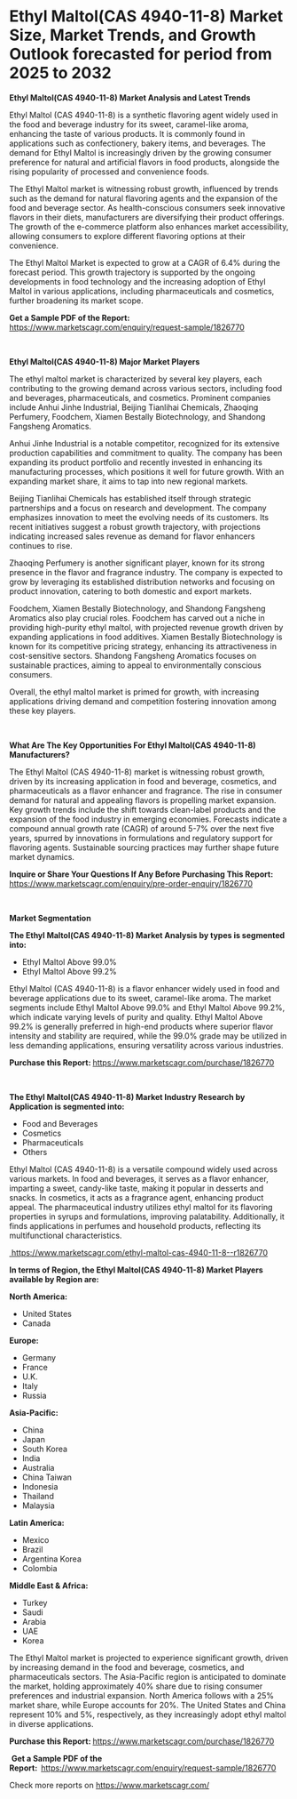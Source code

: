 <p><h1>Ethyl Maltol(CAS 4940-11-8) Market Size, Market Trends, and Growth Outlook forecasted for period from 2025 to 2032</h1></p><p><strong>Ethyl Maltol(CAS 4940-11-8) Market Analysis and Latest Trends</strong></p>
<p><p>Ethyl Maltol (CAS 4940-11-8) is a synthetic flavoring agent widely used in the food and beverage industry for its sweet, caramel-like aroma, enhancing the taste of various products. It is commonly found in applications such as confectionery, bakery items, and beverages. The demand for Ethyl Maltol is increasingly driven by the growing consumer preference for natural and artificial flavors in food products, alongside the rising popularity of processed and convenience foods.</p><p>The Ethyl Maltol market is witnessing robust growth, influenced by trends such as the demand for natural flavoring agents and the expansion of the food and beverage sector. As health-conscious consumers seek innovative flavors in their diets, manufacturers are diversifying their product offerings. The growth of the e-commerce platform also enhances market accessibility, allowing consumers to explore different flavoring options at their convenience.</p><p>The Ethyl Maltol Market is expected to grow at a CAGR of 6.4% during the forecast period. This growth trajectory is supported by the ongoing developments in food technology and the increasing adoption of Ethyl Maltol in various applications, including pharmaceuticals and cosmetics, further broadening its market scope.</p></p>
<p><strong>Get a Sample PDF of the Report:&nbsp;</strong> <a href="https://www.marketscagr.com/enquiry/request-sample/1826770?utm_campaign=3541&utm_medium=2&utm_source=Github&utm_content=ia&utm_term=03042025&utm_id=ethyl-maltolcas-4940-11-8">https://www.marketscagr.com/enquiry/request-sample/1826770</a></p>
<p>&nbsp;</p>
<p><strong>Ethyl Maltol(CAS 4940-11-8) Major Market Players</strong></p>
<p><p>The ethyl maltol market is characterized by several key players, each contributing to the growing demand across various sectors, including food and beverages, pharmaceuticals, and cosmetics. Prominent companies include Anhui Jinhe Industrial, Beijing Tianlihai Chemicals, Zhaoqing Perfumery, Foodchem, Xiamen Bestally Biotechnology, and Shandong Fangsheng Aromatics.</p><p>Anhui Jinhe Industrial is a notable competitor, recognized for its extensive production capabilities and commitment to quality. The company has been expanding its product portfolio and recently invested in enhancing its manufacturing processes, which positions it well for future growth. With an expanding market share, it aims to tap into new regional markets.</p><p>Beijing Tianlihai Chemicals has established itself through strategic partnerships and a focus on research and development. The company emphasizes innovation to meet the evolving needs of its customers. Its recent initiatives suggest a robust growth trajectory, with projections indicating increased sales revenue as demand for flavor enhancers continues to rise.</p><p>Zhaoqing Perfumery is another significant player, known for its strong presence in the flavor and fragrance industry. The company is expected to grow by leveraging its established distribution networks and focusing on product innovation, catering to both domestic and export markets.</p><p>Foodchem, Xiamen Bestally Biotechnology, and Shandong Fangsheng Aromatics also play crucial roles. Foodchem has carved out a niche in providing high-purity ethyl maltol, with projected revenue growth driven by expanding applications in food additives. Xiamen Bestally Biotechnology is known for its competitive pricing strategy, enhancing its attractiveness in cost-sensitive sectors. Shandong Fangsheng Aromatics focuses on sustainable practices, aiming to appeal to environmentally conscious consumers.</p><p>Overall, the ethyl maltol market is primed for growth, with increasing applications driving demand and competition fostering innovation among these key players.</p></p>
<p>&nbsp;</p>
<p><strong>What Are The Key Opportunities For Ethyl Maltol(CAS 4940-11-8) Manufacturers?</strong></p>
<p><p>The Ethyl Maltol (CAS 4940-11-8) market is witnessing robust growth, driven by its increasing application in food and beverage, cosmetics, and pharmaceuticals as a flavor enhancer and fragrance. The rise in consumer demand for natural and appealing flavors is propelling market expansion. Key growth trends include the shift towards clean-label products and the expansion of the food industry in emerging economies. Forecasts indicate a compound annual growth rate (CAGR) of around 5-7% over the next five years, spurred by innovations in formulations and regulatory support for flavoring agents. Sustainable sourcing practices may further shape future market dynamics.</p></p>
<p><strong>Inquire or Share Your Questions If Any Before Purchasing This Report:</strong> <a href="https://www.marketscagr.com/enquiry/pre-order-enquiry/1826770?utm_campaign=3541&utm_medium=2&utm_source=Github&utm_content=ia&utm_term=03042025&utm_id=ethyl-maltolcas-4940-11-8">https://www.marketscagr.com/enquiry/pre-order-enquiry/1826770</a></p>
<p>&nbsp;</p>
<p><strong>Market Segmentation</strong></p>
<p><strong>The Ethyl Maltol(CAS 4940-11-8) Market Analysis by types is segmented into:</strong></p>
<p><ul><li>Ethyl Maltol Above 99.0%</li><li>Ethyl Maltol Above 99.2%</li></ul></p>
<p><p>Ethyl Maltol (CAS 4940-11-8) is a flavor enhancer widely used in food and beverage applications due to its sweet, caramel-like aroma. The market segments include Ethyl Maltol Above 99.0% and Ethyl Maltol Above 99.2%, which indicate varying levels of purity and quality. Ethyl Maltol Above 99.2% is generally preferred in high-end products where superior flavor intensity and stability are required, while the 99.0% grade may be utilized in less demanding applications, ensuring versatility across various industries.</p></p>
<p><strong>Purchase this Report:&nbsp;</strong><a href="https://www.marketscagr.com/purchase/1826770?utm_campaign=3541&utm_medium=2&utm_source=Github&utm_content=ia&utm_term=03042025&utm_id=ethyl-maltolcas-4940-11-8">https://www.marketscagr.com/purchase/1826770</a></p>
<p>&nbsp;</p>
<p><strong>The Ethyl Maltol(CAS 4940-11-8) Market Industry Research by Application is segmented into:</strong></p>
<p><ul><li>Food and Beverages</li><li>Cosmetics</li><li>Pharmaceuticals</li><li>Others</li></ul></p>
<p><p>Ethyl Maltol (CAS 4940-11-8) is a versatile compound widely used across various markets. In food and beverages, it serves as a flavor enhancer, imparting a sweet, candy-like taste, making it popular in desserts and snacks. In cosmetics, it acts as a fragrance agent, enhancing product appeal. The pharmaceutical industry utilizes ethyl maltol for its flavoring properties in syrups and formulations, improving palatability. Additionally, it finds applications in perfumes and household products, reflecting its multifunctional characteristics.</p></p>
<p><a href="https://www.marketscagr.com/ethyl-maltol-cas-4940-11-8--r1826770?utm_campaign=3541&utm_medium=2&utm_source=Github&utm_content=ia&utm_term=03042025&utm_id=ethyl-maltolcas-4940-11-8">&nbsp;https://www.marketscagr.com/ethyl-maltol-cas-4940-11-8--r1826770</a></p>
<p><strong>In terms of Region, the Ethyl Maltol(CAS 4940-11-8) Market Players available by Region are:</strong></p>
<p>
    <p> <strong> North America: </strong>
        <ul>
            <li>United States</li>
            <li>Canada</li>
        </ul>
        </p> 
    <p> <strong> Europe: </strong>
        <ul>
            <li>Germany</li>
            <li>France</li>
            <li>U.K.</li>
            <li>Italy</li>
            <li>Russia</li>
        </ul>
        </p> 
    <p> <strong> Asia-Pacific: </strong>
        <ul>
            <li>China</li>
            <li>Japan</li>
            <li>South Korea</li>
            <li>India</li>
            <li>Australia</li>
            <li>China Taiwan</li>
            <li>Indonesia</li>
            <li>Thailand</li>
            <li>Malaysia</li>
        </ul>
        </p> 
    <p> <strong> Latin America: </strong>
        <ul>
            <li>Mexico</li>
            <li>Brazil</li>
            <li>Argentina Korea</li>
            <li>Colombia</li>
        </ul>
        </p> 
    <p> <strong> Middle East & Africa: </strong>
        <ul>
            <li>Turkey</li>
            <li>Saudi</li>
            <li>Arabia</li>
            <li>UAE</li>
            <li>Korea</li>
        </ul>
    </p>
    </p>
<p><p>The Ethyl Maltol market is projected to experience significant growth, driven by increasing demand in the food and beverage, cosmetics, and pharmaceuticals sectors. The Asia-Pacific region is anticipated to dominate the market, holding approximately 40% share due to rising consumer preferences and industrial expansion. North America follows with a 25% market share, while Europe accounts for 20%. The United States and China represent 10% and 5%, respectively, as they increasingly adopt ethyl maltol in diverse applications.</p></p>
<p><strong>Purchase this Report: </strong><a href="https://www.marketscagr.com/purchase/1826770?utm_campaign=3541&utm_medium=2&utm_source=Github&utm_content=ia&utm_term=03042025&utm_id=ethyl-maltolcas-4940-11-8">https://www.marketscagr.com/purchase/1826770</a></p>
<p>&nbsp;<strong>Get a Sample PDF of the Report:&nbsp;&nbsp;</strong><a href="https://www.marketscagr.com/enquiry/request-sample/1826770?utm_campaign=3541&utm_medium=2&utm_source=Github&utm_content=ia&utm_term=03042025&utm_id=ethyl-maltolcas-4940-11-8">https://www.marketscagr.com/enquiry/request-sample/1826770</a></p>
<p><strong></strong></p>
<p>Check more reports on <a href="https://www.marketscagr.com/?utm_campaign=3541&utm_medium=2&utm_source=Github&utm_content=ia&utm_term=03042025&utm_id=ethyl-maltolcas-4940-11-8">https://www.marketscagr.com/</a></p>